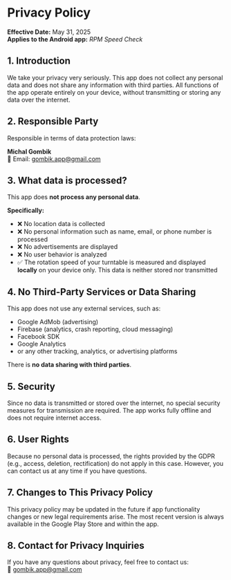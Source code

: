# Privacy Policy  
**Effective Date:** May 31, 2025  
**Applies to the Android app:** *RPM Speed Check*

## 1. Introduction  
We take your privacy very seriously. This app does not collect any personal data and does not share any information with third parties. All functions of the app operate entirely on your device, without transmitting or storing any data over the internet.

## 2. Responsible Party  
Responsible in terms of data protection laws:

**Michal Gombik**  
📧 Email: [gombik.app@gmail.com](mailto:gombik.app@gmail.com)

## 3. What data is processed?  
This app does **not process any personal data**.  

**Specifically:**  

- ❌ No location data is collected  
- ❌ No personal information such as name, email, or phone number is processed  
- ❌ No advertisements are displayed  
- ❌ No user behavior is analyzed  
- ✅ The rotation speed of your turntable is measured and displayed **locally** on your device only. This data is neither stored nor transmitted

## 4. No Third-Party Services or Data Sharing  
This app does not use any external services, such as:

- Google AdMob (advertising)  
- Firebase (analytics, crash reporting, cloud messaging)  
- Facebook SDK  
- Google Analytics  
- or any other tracking, analytics, or advertising platforms  

There is **no data sharing with third parties**.

## 5. Security  
Since no data is transmitted or stored over the internet, no special security measures for transmission are required. The app works fully offline and does not require internet access.

## 6. User Rights  
Because no personal data is processed, the rights provided by the GDPR (e.g., access, deletion, rectification) do not apply in this case. However, you can contact us at any time if you have questions.

## 7. Changes to This Privacy Policy  
This privacy policy may be updated in the future if app functionality changes or new legal requirements arise. The most recent version is always available in the Google Play Store and within the app.

## 8. Contact for Privacy Inquiries  
If you have any questions about privacy, feel free to contact us:  
📧 [gombik.app@gmail.com](mailto:gombik.app@gmail.com)

